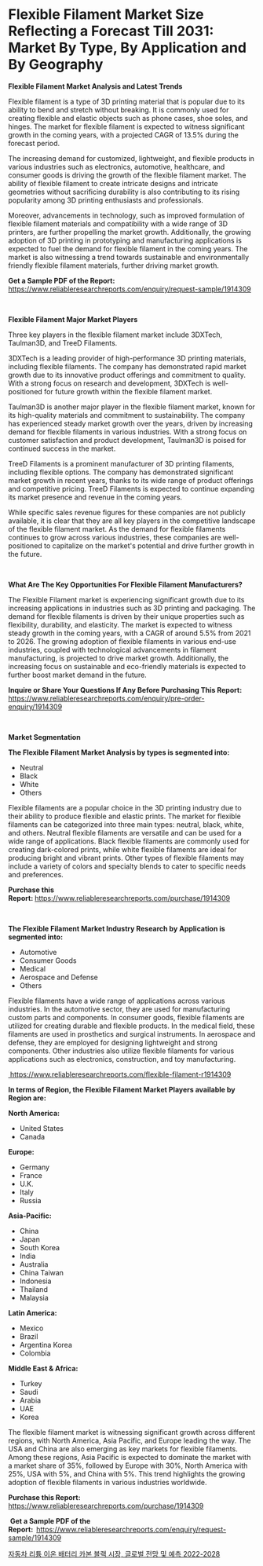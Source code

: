 <p><h1>Flexible Filament Market Size Reflecting a Forecast Till 2031: Market By Type, By Application and By Geography</h1></p><p><strong>Flexible Filament Market Analysis and Latest Trends</strong></p>
<p><p>Flexible filament is a type of 3D printing material that is popular due to its ability to bend and stretch without breaking. It is commonly used for creating flexible and elastic objects such as phone cases, shoe soles, and hinges. The market for flexible filament is expected to witness significant growth in the coming years, with a projected CAGR of 13.5% during the forecast period.</p><p>The increasing demand for customized, lightweight, and flexible products in various industries such as electronics, automotive, healthcare, and consumer goods is driving the growth of the flexible filament market. The ability of flexible filament to create intricate designs and intricate geometries without sacrificing durability is also contributing to its rising popularity among 3D printing enthusiasts and professionals.</p><p>Moreover, advancements in technology, such as improved formulation of flexible filament materials and compatibility with a wide range of 3D printers, are further propelling the market growth. Additionally, the growing adoption of 3D printing in prototyping and manufacturing applications is expected to fuel the demand for flexible filament in the coming years. The market is also witnessing a trend towards sustainable and environmentally friendly flexible filament materials, further driving market growth.</p></p>
<p><strong>Get a Sample PDF of the Report:&nbsp;</strong> <a href="https://www.reliableresearchreports.com/enquiry/request-sample/1914309">https://www.reliableresearchreports.com/enquiry/request-sample/1914309</a></p>
<p>&nbsp;</p>
<p><strong>Flexible Filament Major Market Players</strong></p>
<p><p>Three key players in the flexible filament market include 3DXTech, Taulman3D, and TreeD Filaments. </p><p>3DXTech is a leading provider of high-performance 3D printing materials, including flexible filaments. The company has demonstrated rapid market growth due to its innovative product offerings and commitment to quality. With a strong focus on research and development, 3DXTech is well-positioned for future growth within the flexible filament market. </p><p>Taulman3D is another major player in the flexible filament market, known for its high-quality materials and commitment to sustainability. The company has experienced steady market growth over the years, driven by increasing demand for flexible filaments in various industries. With a strong focus on customer satisfaction and product development, Taulman3D is poised for continued success in the market. </p><p>TreeD Filaments is a prominent manufacturer of 3D printing filaments, including flexible options. The company has demonstrated significant market growth in recent years, thanks to its wide range of product offerings and competitive pricing. TreeD Filaments is expected to continue expanding its market presence and revenue in the coming years.</p><p>While specific sales revenue figures for these companies are not publicly available, it is clear that they are all key players in the competitive landscape of the flexible filament market. As the demand for flexible filaments continues to grow across various industries, these companies are well-positioned to capitalize on the market's potential and drive further growth in the future.</p></p>
<p>&nbsp;</p>
<p><strong>What Are The Key Opportunities For Flexible Filament Manufacturers?</strong></p>
<p><p>The Flexible Filament market is experiencing significant growth due to its increasing applications in industries such as 3D printing and packaging. The demand for flexible filaments is driven by their unique properties such as flexibility, durability, and elasticity. The market is expected to witness steady growth in the coming years, with a CAGR of around 5.5% from 2021 to 2026. The growing adoption of flexible filaments in various end-use industries, coupled with technological advancements in filament manufacturing, is projected to drive market growth. Additionally, the increasing focus on sustainable and eco-friendly materials is expected to further boost market demand in the future.</p></p>
<p><strong>Inquire or Share Your Questions If Any Before Purchasing This Report:</strong> <a href="https://www.reliableresearchreports.com/enquiry/pre-order-enquiry/1914309">https://www.reliableresearchreports.com/enquiry/pre-order-enquiry/1914309</a></p>
<p>&nbsp;</p>
<p><strong>Market Segmentation</strong></p>
<p><strong>The Flexible Filament Market Analysis by types is segmented into:</strong></p>
<p><ul><li>Neutral</li><li>Black</li><li>White</li><li>Others</li></ul></p>
<p><p>Flexible filaments are a popular choice in the 3D printing industry due to their ability to produce flexible and elastic prints. The market for flexible filaments can be categorized into three main types: neutral, black, white, and others. Neutral flexible filaments are versatile and can be used for a wide range of applications. Black flexible filaments are commonly used for creating dark-colored prints, while white flexible filaments are ideal for producing bright and vibrant prints. Other types of flexible filaments may include a variety of colors and specialty blends to cater to specific needs and preferences.</p></p>
<p><strong>Purchase this Report:&nbsp;</strong><a href="https://www.reliableresearchreports.com/purchase/1914309">https://www.reliableresearchreports.com/purchase/1914309</a></p>
<p>&nbsp;</p>
<p><strong>The Flexible Filament Market Industry Research by Application is segmented into:</strong></p>
<p><ul><li>Automotive</li><li>Consumer Goods</li><li>Medical</li><li>Aerospace and Defense</li><li>Others</li></ul></p>
<p><p>Flexible filaments have a wide range of applications across various industries. In the automotive sector, they are used for manufacturing custom parts and components. In consumer goods, flexible filaments are utilized for creating durable and flexible products. In the medical field, these filaments are used in prosthetics and surgical instruments. In aerospace and defense, they are employed for designing lightweight and strong components. Other industries also utilize flexible filaments for various applications such as electronics, construction, and toy manufacturing.</p></p>
<p><a href="https://www.reliableresearchreports.com/flexible-filament-r1914309">&nbsp;https://www.reliableresearchreports.com/flexible-filament-r1914309</a></p>
<p><strong>In terms of Region, the Flexible Filament Market Players available by Region are:</strong></p>
<p>
    <p> <strong> North America: </strong>
        <ul>
            <li>United States</li>
            <li>Canada</li>
        </ul>
        </p> 
    <p> <strong> Europe: </strong>
        <ul>
            <li>Germany</li>
            <li>France</li>
            <li>U.K.</li>
            <li>Italy</li>
            <li>Russia</li>
        </ul>
        </p> 
    <p> <strong> Asia-Pacific: </strong>
        <ul>
            <li>China</li>
            <li>Japan</li>
            <li>South Korea</li>
            <li>India</li>
            <li>Australia</li>
            <li>China Taiwan</li>
            <li>Indonesia</li>
            <li>Thailand</li>
            <li>Malaysia</li>
        </ul>
        </p> 
    <p> <strong> Latin America: </strong>
        <ul>
            <li>Mexico</li>
            <li>Brazil</li>
            <li>Argentina Korea</li>
            <li>Colombia</li>
        </ul>
        </p> 
    <p> <strong> Middle East & Africa: </strong>
        <ul>
            <li>Turkey</li>
            <li>Saudi</li>
            <li>Arabia</li>
            <li>UAE</li>
            <li>Korea</li>
        </ul>
    </p>
    </p>
<p><p>The flexible filament market is witnessing significant growth across different regions, with North America, Asia Pacific, and Europe leading the way. The USA and China are also emerging as key markets for flexible filaments. Among these regions, Asia Pacific is expected to dominate the market with a market share of 35%, followed by Europe with 30%, North America with 25%, USA with 5%, and China with 5%. This trend highlights the growing adoption of flexible filaments in various industries worldwide.</p></p>
<p><strong>Purchase this Report: </strong><a href="https://www.reliableresearchreports.com/purchase/1914309">https://www.reliableresearchreports.com/purchase/1914309</a></p>
<p>&nbsp;<strong>Get a Sample PDF of the Report:&nbsp;&nbsp;</strong><a href="https://www.reliableresearchreports.com/enquiry/request-sample/1914309">https://www.reliableresearchreports.com/enquiry/request-sample/1914309</a></p>
<p><strong></strong></p>
<p><p><a href="https://github.com/laholand/Market-Research-Report-List-4/blob/main/2917420130834.md">자동차 리튬 이온 배터리 카본 블랙 시장, 글로벌 전망 및 예측 2022-2028</a></p></p>